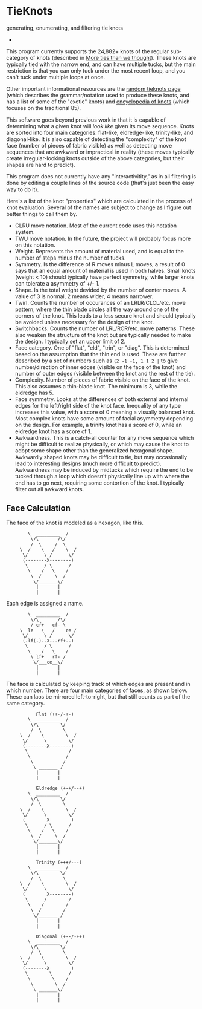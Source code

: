 # TieKnots
generating, enumerating, and filtering tie knots

-

This program currently supports the 24,882+ knots of the regular sub-category of knots (described in [More ties than we thought](https://arxiv.org/abs/1401.8242)).  These knots are typically tied with the narrow end, and can have multiple tucks, but the main restriction is that you can only tuck under the most recent loop, and you can't tuck under multiple loops at once.

Other important informational resources are the [random tieknots page](http://tieknots.johanssons.org/) (which describes the grammar/notation used to produce these knots, and has a list of some of the "exotic" knots) and [encyclopedia of knots](http://www.tcm.phy.cam.ac.uk/~tmf20/tieknots.shtml) (which focuses on the traditional 85).

This software goes beyond previous work in that it is capable of determining what a given knot will *look like* given its move sequence.  Knots are sorted into four main categories: flat-like, eldredge-like, trinity-like, and diagonal-like.  It is also capable of detecting the "complexity" of the knot face (number of pieces of fabric visible) as well as detecting move sequences that are awkward or impractical in reality (these moves typically create irregular-looking knots outside of the above categories, but their shapes are hard to predict).

This program does not currently have any "interactivitity," as in all filtering is done by editing a couple lines of the source code (that's just been the easy way to do it).

Here's a list of the knot "properties" which are calculated in the process of knot evaluation.  Several of the names are subject to change as I figure out better things to call them by.
- CLRU move notation.  Most of the current code uses this notation system.
- TWU move notation.  In the future, the project will probably focus more on this notation.
- Weight.  Represents the amount of material used, and is equal to the number of steps minus the number of tucks.
- Symmetry.  Is the difference of R moves minus L moves, a result of 0 says that an equal amount of material is used in both halves.  Small knots (weight < 10) should typically have perfect symmetry, while larger knots can tolerate a asymmetry of +/- 1.
- Shape.  Is the total weight devided by the number of center moves.  A value of 3 is normal, 2 means wider, 4 means narrower.
- Twirl.  Counts the number of occurances of an LRLR/CLCL/etc. move pattern, where the thin blade circles all the way around one of the corners of the knot.  This leads to a less secure knot and should typically be avoided unless necessary for the design of the knot.
- Switchbacks.  Counts the number of LRL/RCR/etc. move patterns.  These also weaken the structure of the knot but are typically needed to make the design.  I typically set an upper limit of 2.
- Face category.  One of "flat", "eld", "trin", or "diag". This is determined based on the assumption that the thin end is used. These are further described by a set of numbers such as `(2 -1 -1, 1 1 2 |` to give number/direction of inner edges (visible on the face of the knot) and number of outer edges (visible between the knot and the rest of the tie).
- Complexity.  Number of pieces of fabric visible on the face of the knot.  This also assumes a thin-blade knot.  The minimum is 3, while the eldredge has 5.
- Face symmetry.  Looks at the differences of both external and internal edges for the left/right side of the knot face.  Inequality of any type increases this value, with a score of 0 meaning a visually balanced knot.  Most complex knots have some amount of facial asymmetry depending on the design.  For example, a trinity knot has a score of 0, while an eldredge knot has a score of 1.
- Awkwardness.  This is a catch-all counter for any move sequence which might be difficult to realize physically, or which may cause the knot to adopt some shape other than the generalized hexagonal shape.  Awkwardly shaped knots may be difficult to tie, but may occasionally lead to interesting designs (much more difficult to predict).  Awkwardness may be induced by midtucks which require the end to be tucked through a loop which doesn't physically line up with where the end has to go next, requiring some contortion of the knot.  I typically filter out all awkward knots.

Face Calculation
-

The face of the knot is modeled as a hexagon, like this.

            \  _________  /
             \/\       /\/
             /  \     /  \
         \  /    \   /    \  /
          \/      \ /      \/
          (--------X--------)
           \      / \      /
            \    /   \    /
             \  /     \  /
              \/_______\/
               |       |
               |       |
               
Each edge is assigned a name.


            \  _________  /
             \/\       /\/
             / cf+   cf- \
         \  le   \   /    re /
          \/      \ /      \/
          (-lf(-)--X---rf+--)
           \      / \      /
            \    /   \    /
             \ lf+   rf- /
              \/___ce__\/
               |       |
               |       |

The face is calculated by keeping track of which edges are present and in which number.  There are four main categories of faces, as shown below.  These can laos be mirrored left-to-right, but that still counts as part of the same category.

               
               Flat (++-/-+-)
            \  _________  /
             \/\        \/
             /  \        \
         \  /    \        \  /
          \/      \        \/
          (--------X--------)
           \               /
            \             /
             \           /
              \ _______ /
               |       |
               |       |
               
               Eldredge (+-+/--+)
            \  _________  /
             \/\        \/
             /  \        \
         \  /    \        \  /
          \/      \        \/
          (        X        )
           \      / \      /
            \    /   \    /
             \  /     \  /
              \/_______\/
               |       |
               |       |
               
               Trinity (+++/---)
            \  _________  /
             \/\        \/
             /  \        \
         \  /    \        \  /
          \/      \        \/
          (        X--------)
           \      /        /
            \    /        /
             \  /        /
              \/_______ /
               |       |
               |       |
               
               Diagonal (+--/-++)
            \  _________  /
             \/\        \/
             /  \        \
         \  /    \        \  /
          \/      \        \/
          (--------X        )
           \        \      /
            \        \    /
             \        \  /
              \ _______\/
               |       |
               |       |
               
